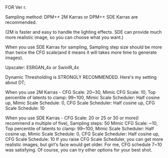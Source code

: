 FOR Ver r.

Sampling method: DPM++ 2M Karras or DPM++ SDE Karras are recommended.

(2M is faster and easy to handle the lighting effects. SDE can provide much more realistic image, so you can choose what you want.)

When you use SDE Karras for sampling, Sampling step size should be more than twice the CFG scale(and it means it will takes more time to generate images).

Upscaler: ESRGAN_4x or SwinlR_4x

Dynamic Thresholding is STRONGLY RECOMMENDED. Here's my setting about DT;

When you use 2M Karras - CFG Scale: 20~30, Mimic CFG Scale: 10, Top percentile of latents to clamp: 99~100, Mimic Scale Scheduler: Half cosine up, Mimic Scale Schedule: 0, CFG Scale Scheduler: Half cosine up, CFG Scale Schedule: 10

When you use SDE Karras - CFG Scale: 20 or 25 or 30 or more(I recommend a multiple of five), Sampling steps: 50 Mimic CFG Scale: ~10, Top percentile of latents to clamp: 99~100, Mimic Scale Scheduler: Half cosine up, Mimic Scale Schedule: 0, CFG Scale Scheduler: Half cosine up, CFG Scale Schedule: 10
If you raise CFG Scale Scheduler, you can get more realistic images, but girl's face would get older. For me, CFG schedule 7~10 was satisfying. Of course, you can try other options for your best shot.

